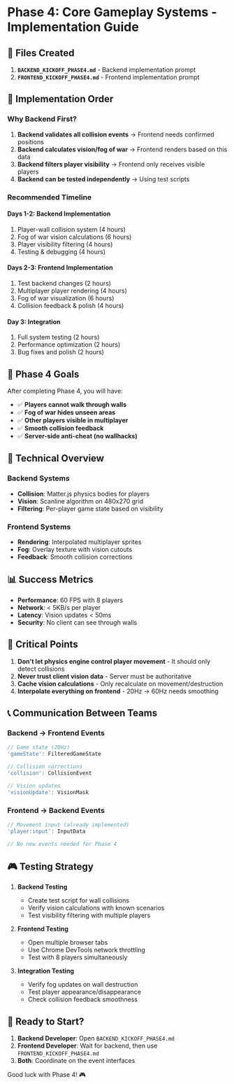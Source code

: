 # Phase 4: Core Gameplay Systems - Implementation Guide

## 📁 Files Created

1. **`BACKEND_KICKOFF_PHASE4.md`** - Backend implementation prompt
2. **`FRONTEND_KICKOFF_PHASE4.md`** - Frontend implementation prompt

## 🚀 Implementation Order

### Why Backend First?

1. **Backend validates all collision events** → Frontend needs confirmed positions
2. **Backend calculates vision/fog of war** → Frontend renders based on this data
3. **Backend filters player visibility** → Frontend only receives visible players
4. **Backend can be tested independently** → Using test scripts

### Recommended Timeline

#### **Days 1-2: Backend Implementation**
1. Player-wall collision system (4 hours)
2. Fog of war vision calculations (6 hours)
3. Player visibility filtering (4 hours)
4. Testing & debugging (4 hours)

#### **Days 2-3: Frontend Implementation**
1. Test backend changes (2 hours)
2. Multiplayer player rendering (4 hours)
3. Fog of war visualization (6 hours)
4. Collision feedback & polish (4 hours)

#### **Day 3: Integration**
1. Full system testing (2 hours)
2. Performance optimization (2 hours)
3. Bug fixes and polish (2 hours)

## 🎯 Phase 4 Goals

After completing Phase 4, you will have:

- ✅ **Players cannot walk through walls**
- ✅ **Fog of war hides unseen areas**
- ✅ **Other players visible in multiplayer**
- ✅ **Smooth collision feedback**
- ✅ **Server-side anti-cheat (no wallhacks)**

## 🔧 Technical Overview

### Backend Systems
- **Collision**: Matter.js physics bodies for players
- **Vision**: Scanline algorithm on 480x270 grid
- **Filtering**: Per-player game state based on visibility

### Frontend Systems
- **Rendering**: Interpolated multiplayer sprites
- **Fog**: Overlay texture with vision cutouts
- **Feedback**: Smooth collision corrections

## 📊 Success Metrics

- **Performance**: 60 FPS with 8 players
- **Network**: < 5KB/s per player
- **Latency**: Vision updates < 50ms
- **Security**: No client can see through walls

## 🚨 Critical Points

1. **Don't let physics engine control player movement** - It should only detect collisions
2. **Never trust client vision data** - Server must be authoritative
3. **Cache vision calculations** - Only recalculate on movement/destruction
4. **Interpolate everything on frontend** - 20Hz → 60Hz needs smoothing

## 📞 Communication Between Teams

### Backend → Frontend Events
```typescript
// Game state (20Hz)
'gameState': FilteredGameState

// Collision corrections
'collision': CollisionEvent

// Vision updates
'visionUpdate': VisionMask
```

### Frontend → Backend Events
```typescript
// Movement input (already implemented)
'player:input': InputData

// No new events needed for Phase 4
```

## 🎮 Testing Strategy

1. **Backend Testing**
   - Create test script for wall collisions
   - Verify vision calculations with known scenarios
   - Test visibility filtering with multiple players

2. **Frontend Testing**
   - Open multiple browser tabs
   - Use Chrome DevTools network throttling
   - Test with 8 players simultaneously

3. **Integration Testing**
   - Verify fog updates on wall destruction
   - Test player appearance/disappearance
   - Check collision feedback smoothness

## 🚀 Ready to Start?

1. **Backend Developer**: Open `BACKEND_KICKOFF_PHASE4.md`
2. **Frontend Developer**: Wait for backend, then use `FRONTEND_KICKOFF_PHASE4.md`
3. **Both**: Coordinate on the event interfaces

Good luck with Phase 4! 🎮 